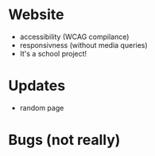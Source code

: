 # Website
- accessibility (WCAG compilance)
- responsivness (without media queries)
- It's a school project!

# Updates
- random page

# Bugs (not really)
